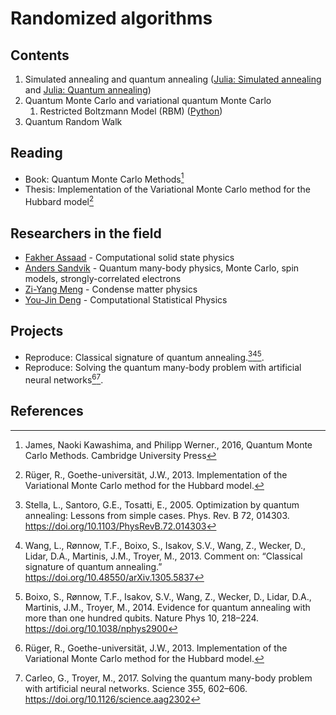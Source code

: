 # Randomized algorithms

## Contents
1. Simulated annealing and quantum annealing ([Julia: Simulated annealing](https://github.com/GiggleLiu/ScientificComputingDemos/tree/main/Spinglass) and [Julia: Quantum annealing](https://queracomputing.github.io/Bloqade.jl/dev/tutorials/2.adiabatic/main/))
2. Quantum Monte Carlo and variational quantum Monte Carlo
   1. Restricted Boltzmann Model (RBM) ([Python](https://github.com/GiggleLiu/marburg))
3. Quantum Random Walk

## Reading
- Book: Quantum Monte Carlo Methods[^Gubernatis2016]
- Thesis: Implementation of the Variational Monte Carlo method for the Hubbard model[^Ruger2013]

## Researchers in the field

- [Fakher Assaad](https://scholar.google.com/citations?hl=zh-CN&user=7JB0WRYAAAAJ) - Computational solid state physics
- [Anders Sandvik](https://scholar.google.com/citations?hl=zh-CN&user=IPi533gAAAAJ) - Quantum many-body physics, Monte Carlo, spin models, strongly-correlated electrons
- [Zi-Yang Meng](https://scholar.google.com/citations?hl=zh-CN&user=_aq-qEAAAAAJ) - Condense matter physics
- [You-Jin Deng](https://scholar.google.com/citations?hl=zh-CN&user=C_kzsgkAAAAJ) - Computational Statistical Physics

## Projects

- Reproduce: Classical signature of quantum annealing.[^Stella2005][^Wang2013][^Boixo2014].
- Reproduce: Solving the quantum many-body problem with artificial neural networks[^Ruger2013][^Carleo2017].

## References
[^Stella2005]: Stella, L., Santoro, G.E., Tosatti, E., 2005. Optimization by quantum annealing: Lessons from simple cases. Phys. Rev. B 72, 014303. https://doi.org/10.1103/PhysRevB.72.014303
[^Wang2013]: Wang, L., Rønnow, T.F., Boixo, S., Isakov, S.V., Wang, Z., Wecker, D., Lidar, D.A., Martinis, J.M., Troyer, M., 2013. Comment on: “Classical signature of quantum annealing.” https://doi.org/10.48550/arXiv.1305.5837
[^Carleo2017]: Carleo, G., Troyer, M., 2017. Solving the quantum many-body problem with artificial neural networks. Science 355, 602–606. https://doi.org/10.1126/science.aag2302
[^Boixo2014]: Boixo, S., Rønnow, T.F., Isakov, S.V., Wang, Z., Wecker, D., Lidar, D.A., Martinis, J.M., Troyer, M., 2014. Evidence for quantum annealing with more than one hundred qubits. Nature Phys 10, 218–224. https://doi.org/10.1038/nphys2900
[^Ruger2013]: Rüger, R., Goethe-universität, J.W., 2013. Implementation of the Variational Monte Carlo method for the Hubbard model.
[^Gubernatis2016]: James, Naoki Kawashima, and Philipp Werner., 2016, Quantum Monte Carlo Methods. Cambridge University Press